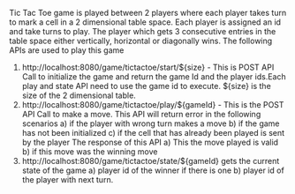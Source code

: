Tic Tac Toe game is played between 2 players where each player takes turn to mark a cell in a 2 dimensional table space. Each player is assigned an id and take turns to play. The player which gets 3 consecutive entries
in the table space either vertically, horizontal or diagonally wins.
The following APIs are used to play this game
1) http://localhost:8080/game/tictactoe/start/${size} - This is POST API Call to initialize the game and return the game Id and the player ids.Each play and state API need to use the game id to execute.
${size} is the size of the 2 dimensional table.
2) http://localhost:8080/game/tictactoe/play/${gameId} - This is the POST API Call to make a move. 
This API will return error in the following scenarios
   a) if the player with wrong turn makes a move
   b) if the game has not been initialized
   c) if the cell that has already been played is sent by the player
The response of this API
   a) This the move played is valid
   b) if this move was the winning move    
3) http://localhost:8080/game/tictactoe/state/${gameId} gets the current state of the game
   a) player id of the winner if there is one
   b) player id of the player with next turn.
